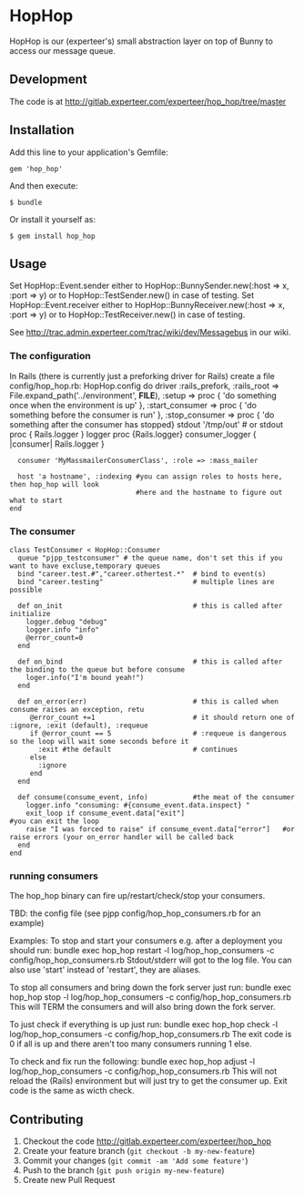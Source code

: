 # HopHop

HopHop is our (experteer's) small abstraction layer on top of Bunny to access our message queue.

## Development

The code is at http://gitlab.experteer.com/experteer/hop_hop/tree/master

## Installation


Add this line to your application's Gemfile:

    gem 'hop_hop'

And then execute:

    $ bundle

Or install it yourself as:

    $ gem install hop_hop

## Usage

Set HopHop::Event.sender either to HopHop::BunnySender.new(:host => x, :port => y) or to HopHop::TestSender.new() in case of testing.
Set HopHop::Event.receiver either to HopHop::BunnyReceiver.new(:host => x, :port => y) or to HopHop::TestReceiver.new() in case of testing.


See http://trac.admin.experteer.com/trac/wiki/dev/Messagebus in our wiki.
### The configuration ###
In Rails (there is currently just a preforking driver for Rails) create a file config/hop_hop.rb:
    HopHop.config do
      driver :rails_prefork,
             :rails_root => File.expand_path('../environment', __FILE__),
             :setup => proc { 'do something once when the environment is up' },
             :start_consumer => proc { 'do something before the consumer is run' },
             :stop_consumer => proc { 'do something after the consumer has stopped}
      stdout '/tmp/out' # or stdout proc { Rails.logger }
      logger proc {Rails.logger}
      consumer_logger { |consumer| Rails.logger }

      consumer 'MyMassmailerConsumerClass', :role => :mass_mailer

      host 'a hostname', :indexing #you can assign roles to hosts here, then hop_hop will look
                                   #here and the hostname to figure out what to start
    end

### The consumer ###

    class TestConsumer < HopHop::Consumer
      queue "pjpp_testconsumer" # the queue name, don't set this if you want to have excluse,temporary queues
      bind "career.test.#","career.othertest.*"  # bind to event(s)
      bind "career.testing"                      # multiple lines are possible

      def on_init                                # this is called after initialize
        logger.debug "debug"
        logger.info "info"
        @error_count=0                           
      end
  
      def on_bind                                # this is called after the binding to the queue but before consume
        loger.info("I'm bound yeah!")
      end
  
      def on_error(err)                          # this is called when consume raises an exception, retu
         @error_count +=1                        # it should return one of :ignore, :exit (default), :requeue
         if @error_count == 5                    # :requeue is dangerous so the loop will wait some seconds before it 
           :exit #the default                    # continues
         else
           :ignore
         end
      end

      def consume(consume_event, info)           #the meat of the consumer
        logger.info "consuming: #{consume_event.data.inspect} "
        exit_loop if consume_event.data["exit"]                        #you can exit the loop
        raise "I was forced to raise" if consume_event.data["error"]   #or raise errors (your on_error handler will be called back
      end
    end

### running consumers ###

The hop_hop binary can fire up/restart/check/stop your consumers.

TBD: the config file (see pjpp config/hop_hop_consumers.rb for an example)


Examples:
To stop and start your consumers e.g. after a deployment you should run:
  bundle exec hop_hop restart -l log/hop_hop_consumers -c config/hop_hop_consumers.rb
Stdout/stderr will got to the log file. You can also use 'start' instead of 'restart', they are aliases.

To stop all consumers and bring down the fork server just run:
  bundle exec hop_hop stop -l log/hop_hop_consumers -c config/hop_hop_consumers.rb
This will TERM the consumers and will also bring down the fork server.

To just check if everything is up just run:
  bundle exec hop_hop check -l log/hop_hop_consumers -c config/hop_hop_consumers.rb
The exit code is 0 if all is up and there aren't too many consumers running 1 else.

To check and fix run the following:
  bundle exec hop_hop adjust -l log/hop_hop_consumers -c config/hop_hop_consumers.rb
This will not reload the (Rails) environment but will just try to get the consumer up.
Exit code is the same as wicth check.


## Contributing

1. Checkout the code http://gitlab.experteer.com/experteer/hop_hop
2. Create your feature branch (`git checkout -b my-new-feature`)
3. Commit your changes (`git commit -am 'Add some feature'`)
4. Push to the branch (`git push origin my-new-feature`)
5. Create new Pull Request
